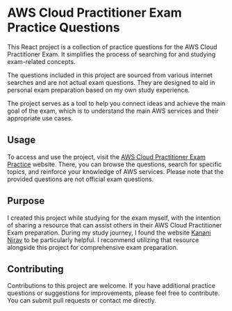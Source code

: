 # AWS Cloud Practitioner Exam Practice Questions

This React project is a collection of practice questions for the AWS Cloud Practitioner Exam. It simplifies the process of searching for and studying exam-related concepts.

The questions included in this project are sourced from various internet searches and are not actual exam questions. They are designed to aid in personal exam preparation based on my own study experience.

The project serves as a tool to help you connect ideas and achieve the main goal of the exam, which is to understand the main AWS services and their appropriate use cases.

## Usage

To access and use the project, visit the [AWS Cloud Practitioner Exam Practice](https://aws-cloud-practitioner-practice.netlify.app/) website. There, you can browse the questions, search for specific topics, and reinforce your knowledge of AWS services. Please note that the provided questions are not official exam questions.

## Purpose

I created this project while studying for the exam myself, with the intention of sharing a resource that can assist others in their AWS Cloud Practitioner Exam preparation. During my study journey, I found the website [Kanani Nirav](https://kananinirav.com/) to be particularly helpful. I recommend utilizing that resource alongside this project for comprehensive exam preparation.

## Contributing

Contributions to this project are welcome. If you have additional practice questions or suggestions for improvements, please feel free to contribute. You can submit pull requests or contact me directly.
